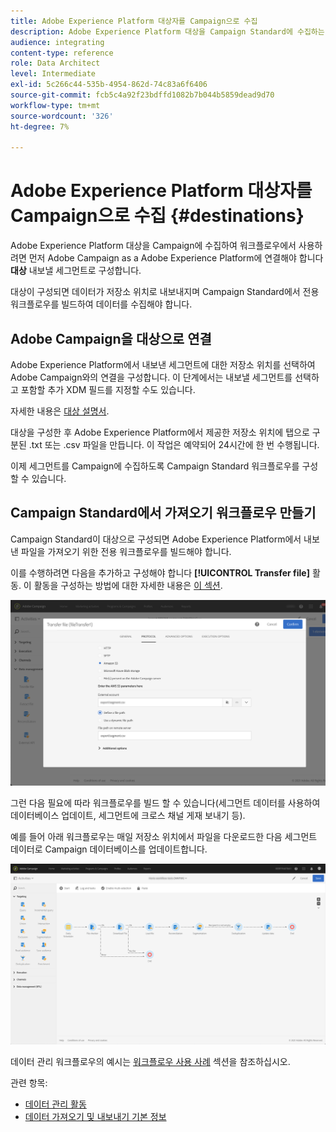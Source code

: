 ```yaml
---
title: Adobe Experience Platform 대상자를 Campaign으로 수집
description: Adobe Experience Platform 대상을 Campaign Standard에 수집하는 방법을 알아봅니다.
audience: integrating
content-type: reference
role: Data Architect
level: Intermediate
exl-id: 5c266c44-535b-4954-862d-74c83a6f6406
source-git-commit: fcb5c4a92f23bdffd1082b7b044b5859dead9d70
workflow-type: tm+mt
source-wordcount: '326'
ht-degree: 7%

---
```


# Adobe Experience Platform 대상자를 Campaign으로 수집 {#destinations}

Adobe Experience Platform 대상을 Campaign에 수집하여 워크플로우에서 사용하려면 먼저 Adobe Campaign as a Adobe Experience Platform에 연결해야 합니다 **대상** 내보낼 세그먼트로 구성합니다.

대상이 구성되면 데이터가 저장소 위치로 내보내지며 Campaign Standard에서 전용 워크플로우를 빌드하여 데이터를 수집해야 합니다.

## Adobe Campaign을 대상으로 연결

Adobe Experience Platform에서 내보낸 세그먼트에 대한 저장소 위치를 선택하여 Adobe Campaign와의 연결을 구성합니다. 이 단계에서는 내보낼 세그먼트를 선택하고 포함할 추가 XDM 필드를 지정할 수도 있습니다.

자세한 내용은 [대상 설명서](https://experienceleague.adobe.com/docs/experience-platform/destinations/catalog/email-marketing/adobe-campaign.html).

대상을 구성한 후 Adobe Experience Platform에서 제공한 저장소 위치에 탭으로 구분된 .txt 또는 .csv 파일을 만듭니다. 이 작업은 예약되어 24시간에 한 번 수행됩니다.

이제 세그먼트를 Campaign에 수집하도록 Campaign Standard 워크플로우를 구성할 수 있습니다.

## Campaign Standard에서 가져오기 워크플로우 만들기

Campaign Standard이 대상으로 구성되면 Adobe Experience Platform에서 내보낸 파일을 가져오기 위한 전용 워크플로우를 빌드해야 합니다.

이를 수행하려면 다음을 추가하고 구성해야 합니다 **[!UICONTROL Transfer file]** 활동. 이 활동을 구성하는 방법에 대한 자세한 내용은 [이 섹션](../../automating/using/transfer-file.md).

![](assets/rtcdp-transfer-file.png)

그런 다음 필요에 따라 워크플로우를 빌드 할 수 있습니다(세그먼트 데이터를 사용하여 데이터베이스 업데이트, 세그먼트에 크로스 채널 게재 보내기 등).

예를 들어 아래 워크플로우는 매일 저장소 위치에서 파일을 다운로드한 다음 세그먼트 데이터로 Campaign 데이터베이스를 업데이트합니다.

![](assets/rtcdp-workflow.png)

데이터 관리 워크플로우의 예시는 [워크플로우 사용 사례](../../automating/using/about-workflow-use-cases.md#management) 섹션을 참조하십시오.

관련 항목:

* [데이터 관리 활동](../../automating/using/about-data-management-activities.md)
* [데이터 가져오기 및 내보내기 기본 정보](../../automating/using/about-data-import-and-export.md)
